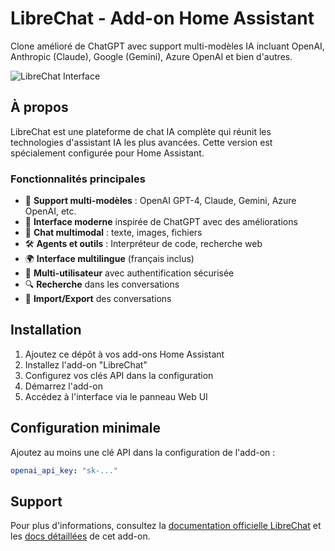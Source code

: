 # LibreChat - Add-on Home Assistant

Clone amélioré de ChatGPT avec support multi-modèles IA incluant OpenAI, Anthropic (Claude), Google (Gemini), Azure OpenAI et bien d'autres.

![LibreChat Interface](https://github.com/danny-avila/LibreChat/raw/main/docs/assets/LibreChat.gif)

## À propos

LibreChat est une plateforme de chat IA complète qui réunit les technologies d'assistant IA les plus avancées. Cette version est spécialement configurée pour Home Assistant.

### Fonctionnalités principales

- 🤖 **Support multi-modèles** : OpenAI GPT-4, Claude, Gemini, Azure OpenAI, etc.
- 🎨 **Interface moderne** inspirée de ChatGPT avec des améliorations
- 💬 **Chat multimodal** : texte, images, fichiers
- 🛠️ **Agents et outils** : Interpréteur de code, recherche web
- 🌍 **Interface multilingue** (français inclus)
- 👥 **Multi-utilisateur** avec authentification sécurisée
- 🔍 **Recherche** dans les conversations
- 📁 **Import/Export** des conversations

## Installation

1. Ajoutez ce dépôt à vos add-ons Home Assistant
2. Installez l'add-on "LibreChat"
3. Configurez vos clés API dans la configuration
4. Démarrez l'add-on
5. Accédez à l'interface via le panneau Web UI

## Configuration minimale

Ajoutez au moins une clé API dans la configuration de l'add-on :

```yaml
openai_api_key: "sk-..."
```

## Support

Pour plus d'informations, consultez la [documentation officielle LibreChat](https://librechat.ai/docs) et les [docs détaillées](DOCS.md) de cet add-on. 